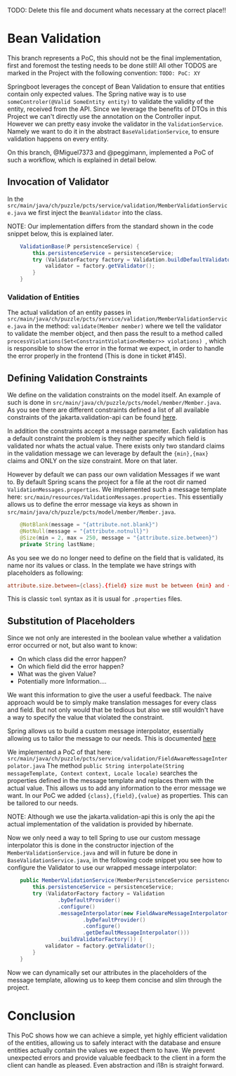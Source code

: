 TODO: Delete this file and document whats necessary at the correct place!!

# Bean Validation
This branch represents a PoC, this should not be the final implementation, first and foremost the testing needs to be done still!
All other TODOS are marked in the Project with the following convention: `TODO: PoC: XY`


Springboot leverages the concept of Bean Validation to ensure that entities contain only expected values.
The Spring native way is to use `someControler(@Valid SomeEntity entity)` to validate the validity of the entity,
received from the API. Since we leverage the benefits of DTOs in this Project we can't directly use the 
annotation on the Controller input. However we can pretty easy invoke the validator in the `ValidationService`.
Namely we want to do it in the abstract `BaseValidationService`, to ensure validation happens on every entity.

On this branch, @Miguel7373 and @peggimann, implemented a PoC of such a workflow, which is explained in detail below.

## Invocation of Validator
In the `src/main/java/ch/puzzle/pcts/service/validation/MemberValidationService.java` we first inject the `BeanValidator`
into the class. 

NOTE: Our implementation differs from the standard shown in the code snippet below, this is explained later. 
```java
    ValidationBase(P persistenceService) {
        this.persistenceService = persistenceService;
        try (ValidatorFactory factory = Validation.buildDefaultValidatorFactory()) {
            validator = factory.getValidator();
        }
    }
```

### Validation of Entities
The actual validation of an entity passes in `src/main/java/ch/puzzle/pcts/service/validation/MemberValidationService.java`
in the method: `validate(Member member)` where we tell the validator to validate the member object, and then pass the 
result to a method called `processViolations(Set<ConstraintViolation<Member>> violations) `, which is responsible to show the error
in the format we expect, in order to handle the error properly in the frontend (This is done in ticket #145).

## Defining Validation Constraints
We define on the validation constraints on the model itself. An example of such is done in `src/main/java/ch/puzzle/pcts/model/member/Member.java`.
As you see there are different constraints defined a list of all available constraints of the jakarta.validation-api can be found 
[here](https://jakarta.ee/learn/docs/jakartaee-tutorial/current/beanvalidation/bean-validation/bean-validation.html).

In addition the constraints accept a message parameter. Each validation has a default constraint the problem is 
they neither specify which field is validated nor whats the actual value. There exists only two standard claims in the 
validation message we can leverage by default the `{min},{max}` claims and ONLY on the size constraint. More on that later.

However by default we can pass our own validation Messages if we want to. By default Spring scans the project for a file
at the root dir named `ValidationMessages.properties`. We implemented such a message template here: `src/main/resources/ValidationMessages.properties`.
This essentially allows us to define the error message via keys as shown in `src/main/java/ch/puzzle/pcts/model/member/Member.java`.
```java
    @NotBlank(message = "{attribute.not.blank}")
    @NotNull(message = "{attribute.notnull}")
    @Size(min = 2, max = 250, message = "{attribute.size.between}")
    private String lastName;
```
As you see we do no longer need to define on the field that is validated, its name nor its values or class. In the
template we have strings with placeholders as following:
```toml
attribute.size.between={class}.{field} size must be between {min} and {max}, given {value}
```
This is classic `toml` syntax as it is usual for `.properties` files.


## Substitution of Placeholders
Since we not only are interested in the boolean value whether a validation error occurred or not, but also want to know: 
* On which class did the error happen?
* On which field did the error happen?
* What was the given Value? 
* Potentially more Information....

We want this information to give the user a useful feedback. The naive approach would be to simply make translation messages
for every class and field. But not only would that be tedious but also we still wouldn't have a way to specify the value that 
violated the constraint.

Spring allows us to build a custom message interpolator, essentially allowing us to tailor the message to our needs.
This is documented [here](https://jakarta.ee/specifications/bean-validation/3.1/jakarta-validation-spec-3.1.html#validationapi-message-defaultmessageinterpolation-locale)

We implemented a PoC of that here: `src/main/java/ch/puzzle/pcts/service/validation/FieldAwareMessageInterpolator.java`
The method `public String interpolate(String messageTemplate, Context context, Locale locale)` searches the properties
defined in the message template and replaces them with the actual value. This allows us to add any information to the error message
we want. In our PoC we added `{class},{field},{value}` as properties. This can be tailored to our needs.

NOTE: Although we use the jakarta.validation-api this is only the api the actual implementation of the validation is provided by hibernate.

Now we only need a way to tell Spring to use our custom message interpolator this is done in the constructor injection 
of the `MemberValidationService.java` and will in future be done in `BaseValidationService.java`, in the following code
snippet you see how to configure the Validator to use our wrapped message interpolator:

```java
    public MemberValidationService(MemberPersistenceService persistenceService) {
        this.persistenceService = persistenceService;
        try (ValidatorFactory factory = Validation
                .byDefaultProvider()
                .configure()
                .messageInterpolator(new FieldAwareMessageInterpolator(Validation
                        .byDefaultProvider()
                        .configure()
                        .getDefaultMessageInterpolator()))
                .buildValidatorFactory()) {
            validator = factory.getValidator();
        }
    }
```

Now we can dynamically set our attributes in the placeholders of the message template, allowing us to keep them concise and slim through the project.

# Conclusion
This PoC shows how we can achieve a simple, yet highly efficient validation of the entities, allowing us to safely interact with the
database and ensure entities actually contain the values we expect them to have. We prevent unexpected errors and provide valuable feedback to the client
in a form the client can handle as pleased. Even abstraction and i18n is straight forward.